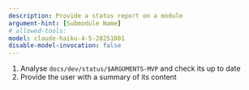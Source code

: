 ```yaml
---
description: Provide a status report on a module
argument-hint: [Submodule Name]
# allowed-tools:
model: claude-haiku-4-5-20251001
disable-model-invocation: false
---
```


1. Analyse `docs/dev/status/$ARGUMENTS-MVP` and check its up to date
2. Provide the user with a summary of its content
